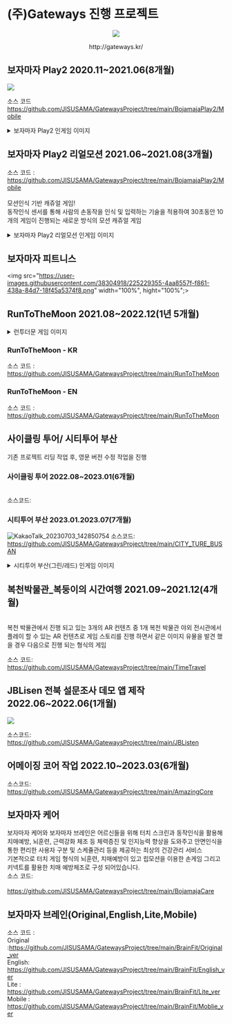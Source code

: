 
# (주)Gateways 진행 프로젝트
<p align="center"><img src="https://github.com/JISUSAMA/UnityStudy/assets/38304918/91590849-bf83-467b-af53-e5f5f6c27196"></p>
<p align="center">http://gateways.kr/



<!---------보자마자 Play 2------------->
<!-- 보자마자 Play2  -->
## 보자마자 Play2 2020.11~2021.06(8개월)

<img src="https://user-images.githubusercontent.com/38304918/225186471-ada6bcce-e0bf-4c01-99f6-d2810922fb8c.png">

소스 코드
<br>https://github.com/JISUSAMA/GatewaysProject/tree/main/BojamajaPlay2/Mobile
<details>
<summary> 보자마자 Play2 인게임 이미지 </summary>
<p align="center">
<img src="https://user-images.githubusercontent.com/38304918/225186471-ada6bcce-e0bf-4c01-99f6-d2810922fb8c.png">
<img src="https://user-images.githubusercontent.com/38304918/225186482-c0c77481-0a8f-4ada-8ebe-3c92ff8d4b01.png">
<img src="https://user-images.githubusercontent.com/38304918/225186490-060bb3e0-7664-40db-9c0a-2f8eb7090a74.png">
<img src="https://user-images.githubusercontent.com/38304918/225186493-fff84767-fb0d-4b03-9f51-4404d49cd176.png">
</p>
</details>

<!-- 보자마자 Play2 리얼모션 -->
## 보자마자 Play2 리얼모션 2021.06~2021.08(3개월)
소스 코드 : 
<br>https://github.com/JISUSAMA/GatewaysProject/tree/main/BojamajaPlay2/Mobile  
<br>
모션인식 기반 캐쥬얼 게임!<br>
동작인식 센서를 통해 사람의 손동작을 인식 및 입력하는 기술을 적용하여 30초동안 10개의 게임이 진행되는 새로운 방식의 모션 캐쥬얼 게임
<details>
<summary> 보자마자 Play2 리얼모션 인게임 이미지</summary>
</details>

<!---------- 보자마자 피트니스 ---------->
## 보자마자 피트니스
<img src="https://user-images.githubusercontent.com/38304918/225229355-4aa8557f-f861-438a-84d7-18f45a5374f8.png" width="100%", hight="100%";>

<!------------------------------------------------------------------------------------------------>
<!-- 런투더 문  -->
## RunToTheMoon 2021.08~2022.12(1년 5개월)
<details>
<summary> 런투더문 게임 이미지 </summary>
<p align="center">
<img src="https://github.com/JISUSAMA/UnityStudy/assets/38304918/3970a4ac-0036-4b12-b584-26554032f1aa">
<img src="https://github.com/JISUSAMA/UnityStudy/assets/38304918/af45319b-e99e-41dc-a1d0-74639160dbb7">
<img src="https://github.com/JISUSAMA/UnityStudy/assets/38304918/f9d954be-6c5e-4983-a506-4db62a947a4e">
<img src="https://github.com/JISUSAMA/UnityStudy/assets/38304918/b7c354ab-b79b-4b66-8238-bd0931d3f480">
</p>
</details>

<!-- 런투더문 한글  -->
### RunToTheMoon - KR
소스 코드 :
<br>https://github.com/JISUSAMA/GatewaysProject/tree/main/RunToTheMoon

<!-- 런투더문 영문  -->
<!-- 2021.05.10 ~ 2021.07.15 -->
### RunToTheMoon - EN
소스 코드 :
<br>https://github.com/JISUSAMA/GatewaysProject/tree/main/RunToTheMoon

<!---사이클링 투어/ 시티투어 부산-------->
## 사이클링 투어/ 시티투어 부산
기존 프로젝트 리딩 작업 후, 영문 버전 수정 작업을 진행

<!-- 사이클링 투어  -->
### 사이클링 투어 2022.08~2023.01(6개월)
<br>소스코드:

<!-- 시티투어 부산  -->
### 시티투어 부산 2023.01.2023.07(7개월)
![KakaoTalk_20230703_142850754](https://github.com/JISUSAMA/UnityStudy/assets/38304918/af82dfde-007c-42e4-ba8c-84c29caeea51)
소스코드: 
<br>https://github.com/JISUSAMA/GatewaysProject/tree/main/CITY_TURE_BUSAN

<details>
<summary> 시티투어 부산(그린/레드) 인게임 이미지 </summary>
<img src="https://github.com/JISUSAMA/UnityStudy/assets/38304918/05039c53-4155-4734-870a-e9fed2e986a4">
<img src="">

![KakaoTalk_20230703_143136212]()
![KakaoTalk_20230705_083335914](https://github.com/JISUSAMA/UnityStudy/assets/38304918/02f7c266-812f-48c8-a5ad-8cf8458e06c0)
![KakaoTalk_20230705_083521288](https://github.com/JISUSAMA/UnityStudy/assets/38304918/32d650e9-580d-4adf-b84d-967fe733af64)
![KakaoTalk_20230705_093227046](https://github.com/JISUSAMA/UnityStudy/assets/38304918/44ad1bea-f554-45be-a076-e78f1ff8cb51)
</details>

<!-- 복천 박물관  -->
<!-- 2021.09 ~ 2021.12.10 -->
## 복천박물관_복둥이의 시간여행 2021.09~2021.12(4개월)

<br> 복천 박물관에서 진행 되고 있는 3개의 AR 컨텐츠 중 1개
복천 박물관 야외 전시관에서 플레이 할 수 있는 AR 컨텐츠로 게임 스토리를 진행 하면서 같은 이미지 유물을 발견 했을 경우 다음으로 진행 되는 형식의 게임

소스 코드:
<br>https://github.com/JISUSAMA/GatewaysProject/tree/main/TimeTravel

<!-- JBLisen 전북 설문조사 데모 앱 -->
<!-- 2022.06.22 ~ 2022.07.22   -->
## JBLisen 전북 설문조사 데모 앱 제작 2022.06~2022.06(1개월)
<img src="https://user-images.githubusercontent.com/38304918/225776910-c33a10bc-4407-4d13-bea0-45cdc022180c.jpg">


소스코드:
<br>https://github.com/JISUSAMA/GatewaysProject/tree/main/JBListen

<!-- 어메이징 코어 -->
<!-- 2022.10.17 ~ 2022.11.15 -->
## 어메이징 코어 작업 2022.10~2023.03(6개월)
소스코드:
<br>https://github.com/JISUSAMA/GatewaysProject/tree/main/AmazingCore

<!------------------------------------------------------------------------------------------------>
<!-- 보자마자 케어 -->
## 보자마자 케어
보자마자 케어와 보자마자 브레인은 어르신들을 위해 터치 스크린과 동작인식을 활용해 치매예방, 뇌훈련, 근력강화 체조 등 체력증진 및 인지능력 향상을 도와주고 안면인식을 통한 편리한 사용자 구분 및 스케쥴관리 등을 제공하는 최상의 건강관리 서비스
<br>
기본적으로 터치 게임 형식의 뇌훈련, 치매예방이 있고 립모션을 이용한 손게임 그리고 키넥트를 활용한 치매 예방체조로 구성 되어있습니다.
<br>
소스 코드:  
<br>https://github.com/JISUSAMA/GatewaysProject/tree/main/BojamajaCare

<!--보자마자 브레인 -->
## 보자마자 브레인(Original,English,Lite,Mobile)

소스 코드 :
<br>Original :https://github.com/JISUSAMA/GatewaysProject/tree/main/BrainFit/Original_ver
<br>English: https://github.com/JISUSAMA/GatewaysProject/tree/main/BrainFit/English_ver
<br>Lite : https://github.com/JISUSAMA/GatewaysProject/tree/main/BrainFit/Lite_ver
<br>Mobile : https://github.com/JISUSAMA/GatewaysProject/tree/main/BrainFit/Moblie_ver
<!------------------------------------------------------------------------------------------------>